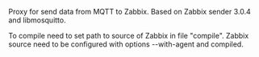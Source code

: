 Proxy for send data from MQTT to Zabbix.
Based on Zabbix sender 3.0.4 and libmosquitto.

To compile need to set path to source of Zabbix in file "compile".
Zabbix source need to be configured with options --with-agent and compiled.

